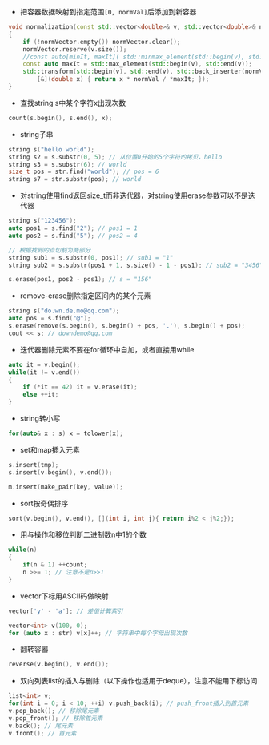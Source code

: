 * 把容器数据映射到指定范围`[0, normVal]`后添加到新容器
```cpp
void normalization(const std::vector<double>& v, std::vector<double>& normVector, double normVal)
{
    if (!normVector.empty()) normVector.clear();
    normVector.reserve(v.size());
    //const auto[minIt, maxIt]( std::minmax_element(std::begin(v), std::end(v)));
    const auto maxIt = std::max_element(std::begin(v), std::end(v));
    std::transform(std::begin(v), std::end(v), std::back_inserter(normVector),
        [&](double x) { return x * normVal / *maxIt; });
}
```
* 查找string s中某个字符x出现次数
```cpp
count(s.begin(), s.end(), x);
```
* string子串
```cpp
string s("hello world");
string s2 = s.substr(0, 5); // 从位置0开始的5个字符的拷贝，hello
string s3 = s.substr(6); // world
size_t pos = str.find("world"); // pos = 6
string s7 = str.substr(pos); // world
```
* 对string使用find返回size_t而非迭代器，对string使用erase参数可以不是迭代器
```cpp
string s("123456");
auto pos1 = s.find("2"); // pos1 = 1
auto pos2 = s.find("5"); // pos2 = 4

// 根据找到的点切割为两部分
string sub1 = s.substr(0, pos1); // sub1 = "1"
string sub2 = s.substr(pos1 + 1, s.size() - 1 - pos1); // sub2 = "3456"

s.erase(pos1, pos2 - pos1); // s = "156"
```
* remove-erase删除指定区间内的某个元素
```cpp
string s("do.wn.de.mo@qq.com");
auto pos = s.find("@");
s.erase(remove(s.begin(), s.begin() + pos, '.'), s.begin() + pos);
cout << s; // downdemo@qq.com
```
* 迭代器删除元素不要在for循环中自加，或者直接用while
```cpp
auto it = v.begin();
while(it != v.end())
{
    if (*it == 42) it = v.erase(it);
    else ++it;
}
```
* string转小写
```cpp
for(auto& x : s) x = tolower(x);
```
* set和map插入元素
```cpp
s.insert(tmp);
s.insert(v.begin(), v.end());

m.insert(make_pair(key, value));
```
* sort按奇偶排序
```cpp
sort(v.begin(), v.end(), [](int i, int j){ return i%2 < j%2;});
```
* 用与操作和移位判断二进制数n中1的个数
```cpp
while(n)
{
    if(n & 1) ++count;
    n >>= 1; // 注意不是n>>1
}
```
* vector下标用ASCII码做映射
```cpp
vector['y' - 'a']; // 差值计算索引

vector<int> v(100, 0);
for (auto x : str) v[x]++; // 字符串中每个字母出现次数
```
* 翻转容器
```cpp
reverse(v.begin(), v.end());
```
* 双向列表list的插入与删除（以下操作也适用于deque），注意不能用下标访问
```cpp
list<int> v;
for(int i = 0; i < 10; ++i) v.push_back(i); // push_front插入到首元素
v.pop_back(); // 移除尾元素
v.pop_front(); // 移除首元素 
v.back(); // 尾元素
v.front(); // 首元素
```
